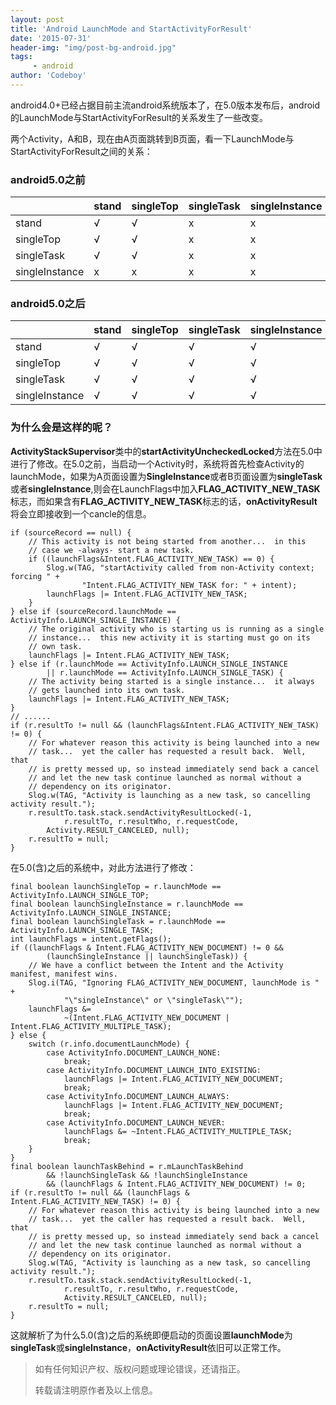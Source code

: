 ```yaml
---
layout: post
title: 'Android LaunchMode and StartActivityForResult'
date: '2015-07-31'
header-img: "img/post-bg-android.jpg"
tags:
     - android
author: 'Codeboy'
---
```


android4.0+已经占据目前主流android系统版本了，在5.0版本发布后，android的LaunchMode与StartActivityForResult的关系发生了一些改变。

两个Activity，A和B，现在由A页面跳转到B页面，看一下LaunchMode与StartActivityForResult之间的关系：

### android5.0之前

|          | stand | singleTop | singleTask | singleInstance |
| -------- | ----- | --------- | ---------- | -------------- |
| stand |√|√|x|x|
| singleTop |√|√|x|x|
| singleTask |√|√|x|x|
| singleInstance |x|x|x|x|

### android5.0之后

|          | stand | singleTop | singleTask | singleInstance |
| -------- | ----- | --------- | ---------- | -------------- |
| stand |√|√|√|√|
| singleTop |√|√|√|√|
| singleTask |√|√|√|√|
| singleInstance |√|√|√|√|


### **为什么会是这样的呢？**

**ActivityStackSupervisor**类中的**startActivityUncheckedLocked**方法在5.0中进行了修改。在5.0之前，当启动一个Activity时，系统将首先检查Activity的launchMode，如果为A页面设置为**SingleInstance**或者B页面设置为**singleTask**或者**singleInstance**,则会在LaunchFlags中加入**FLAG_ACTIVITY_NEW_TASK**标志，而如果含有**FLAG_ACTIVITY_NEW_TASK**标志的话，**onActivityResult**将会立即接收到一个cancle的信息。

	if (sourceRecord == null) {
	    // This activity is not being started from another...  in this
	    // case we -always- start a new task.
	    if ((launchFlags&Intent.FLAG_ACTIVITY_NEW_TASK) == 0) {
	        Slog.w(TAG, "startActivity called from non-Activity context; forcing " +
	                "Intent.FLAG_ACTIVITY_NEW_TASK for: " + intent);
	        launchFlags |= Intent.FLAG_ACTIVITY_NEW_TASK;
	    }
	} else if (sourceRecord.launchMode == ActivityInfo.LAUNCH_SINGLE_INSTANCE) {
	    // The original activity who is starting us is running as a single
	    // instance...  this new activity it is starting must go on its
	    // own task.
	    launchFlags |= Intent.FLAG_ACTIVITY_NEW_TASK;
	} else if (r.launchMode == ActivityInfo.LAUNCH_SINGLE_INSTANCE
	        || r.launchMode == ActivityInfo.LAUNCH_SINGLE_TASK) {
	    // The activity being started is a single instance...  it always
	    // gets launched into its own task.
	    launchFlags |= Intent.FLAG_ACTIVITY_NEW_TASK;
	}
	// ......
	if (r.resultTo != null && (launchFlags&Intent.FLAG_ACTIVITY_NEW_TASK) != 0) {
	    // For whatever reason this activity is being launched into a new
	    // task...  yet the caller has requested a result back.  Well, that
	    // is pretty messed up, so instead immediately send back a cancel
	    // and let the new task continue launched as normal without a
	    // dependency on its originator.
	    Slog.w(TAG, "Activity is launching as a new task, so cancelling activity result.");
	    r.resultTo.task.stack.sendActivityResultLocked(-1,
	            r.resultTo, r.resultWho, r.requestCode,
	        Activity.RESULT_CANCELED, null);
	    r.resultTo = null;
	}

在5.0(含)之后的系统中，对此方法进行了修改：


	final boolean launchSingleTop = r.launchMode == ActivityInfo.LAUNCH_SINGLE_TOP;
	final boolean launchSingleInstance = r.launchMode == ActivityInfo.LAUNCH_SINGLE_INSTANCE;
	final boolean launchSingleTask = r.launchMode == ActivityInfo.LAUNCH_SINGLE_TASK;
	int launchFlags = intent.getFlags();
	if ((launchFlags & Intent.FLAG_ACTIVITY_NEW_DOCUMENT) != 0 &&
	        (launchSingleInstance || launchSingleTask)) {
	    // We have a conflict between the Intent and the Activity manifest, manifest wins.
	    Slog.i(TAG, "Ignoring FLAG_ACTIVITY_NEW_DOCUMENT, launchMode is " +
	            "\"singleInstance\" or \"singleTask\"");
	    launchFlags &=
	            ~(Intent.FLAG_ACTIVITY_NEW_DOCUMENT | Intent.FLAG_ACTIVITY_MULTIPLE_TASK);
	} else {
	    switch (r.info.documentLaunchMode) {
	        case ActivityInfo.DOCUMENT_LAUNCH_NONE:
	            break;
	        case ActivityInfo.DOCUMENT_LAUNCH_INTO_EXISTING:
	            launchFlags |= Intent.FLAG_ACTIVITY_NEW_DOCUMENT;
	            break;
	        case ActivityInfo.DOCUMENT_LAUNCH_ALWAYS:
	            launchFlags |= Intent.FLAG_ACTIVITY_NEW_DOCUMENT;
	            break;
	        case ActivityInfo.DOCUMENT_LAUNCH_NEVER:
	            launchFlags &= ~Intent.FLAG_ACTIVITY_MULTIPLE_TASK;
	            break;
	    }
	}
	final boolean launchTaskBehind = r.mLaunchTaskBehind
	        && !launchSingleTask && !launchSingleInstance
	        && (launchFlags & Intent.FLAG_ACTIVITY_NEW_DOCUMENT) != 0;
	if (r.resultTo != null && (launchFlags & Intent.FLAG_ACTIVITY_NEW_TASK) != 0) {
	    // For whatever reason this activity is being launched into a new
	    // task...  yet the caller has requested a result back.  Well, that
	    // is pretty messed up, so instead immediately send back a cancel
	    // and let the new task continue launched as normal without a
	    // dependency on its originator.
	    Slog.w(TAG, "Activity is launching as a new task, so cancelling activity result.");
	    r.resultTo.task.stack.sendActivityResultLocked(-1,
	            r.resultTo, r.resultWho, r.requestCode,
	            Activity.RESULT_CANCELED, null);
	    r.resultTo = null;
	}

这就解析了为什么5.0(含)之后的系统即便启动的页面设置**launchMode**为**singleTask**或**singleInstance**，**onActivityResult**依旧可以正常工作。 


> 如有任何知识产权、版权问题或理论错误，还请指正。
>
> 转载请注明原作者及以上信息。
